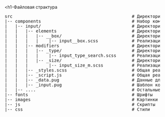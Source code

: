 <h1-Файловая страктура</h1>

<pre>
src                                              # Директория рабочих файлов
|-- components                                   # Набор компонентов (блоков) с поддержкой всех устройств и браузеров
|   |-- input/                                   # Директория блока – input
|   |   |-- elements                             # Директория элементов
|   |   |   |-- __box/                           # Директория элемента – box
|   |   |   |    |-- input__box.scss             # Реализация элемента – box в технологии SCSS
|   |   |-- modifiers                            # Директория модификаторов
|   |   |   |-- _type/                           # Директория модификатора – type
|   |   |   |    |-- input_type_search.scss      # Реализация модификатора – type со значение "search" в технологии SCSS
|   |   |   |-- _size/                           # Директория модификатора – size
|   |   |        |-- input_size_m.scss           # Реализация модификатора – size со значение "m" в технологии SCSS
|   |   |-- _styles.scss                         # Общая реализация блока – input в технологии SCSS
|   |   |-- _script.js                           # Общая реализация блока – input в технологии JavaScript
|   |   |-- _data.pug                            # Данные для заполнения шаблона
|   |   |-- _input.pug                           # Шаблон компонента
|   |-- ....                                     # Остальные блоки создаются по аналогии с input
|-- fonts                                        # Шрифты
|-- images                                       # Картинки
|-- js                                           # Скрипты
|-- css                                          # Стили
</pre>
